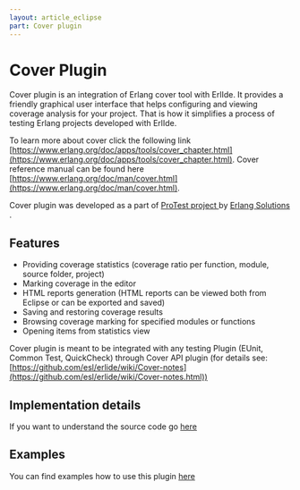 ```yaml
---
layout: article_eclipse
part: Cover plugin
---
```


# Cover Plugin

Cover plugin is an integration of Erlang cover tool with ErlIde. It provides a friendly graphical user interface that helps configuring and viewing coverage analysis for your project. That is how it simplifies a process of testing Erlang projects developed with ErlIde.

To learn more about cover click the following link [https://www.erlang.org/doc/apps/tools/cover_chapter.html](https://www.erlang.org/doc/apps/tools/cover_chapter.html). Cover reference manual can be found here [https://www.erlang.org/doc/man/cover.html](https://www.erlang.org/doc/man/cover.html).

Cover plugin was developed as a part of [ProTest project ]( https://www.protest-project.eu/)  by [Erlang Solutions ]( https://www.erlang-solutions.com/) .

## Features
*  Providing coverage statistics (coverage ratio per function, module, source folder, project) 
*  Marking coverage in the editor
*  HTML reports generation (HTML reports can be viewed both from Eclipse or can be exported and saved)
*  Saving and restoring coverage results
*  Browsing coverage marking for specified modules or functions
*  Opening items from statistics view

Cover plugin is meant to be integrated with any testing Plugin (EUnit, Common Test, QuickCheck) through Cover API plugin (for details see: [https://github.com/esl/erlide/wiki/Cover-notes](https://github.com/esl/erlide/wiki/Cover-notes.html))

## Implementation details

If you want to understand the source code go [here](430_Cover-plugin-implementation.html)

## Examples

You can find examples how to use this plugin [here](420_Cover-plugin-example.html)




 